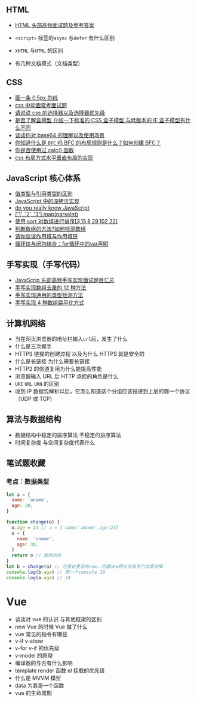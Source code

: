 ## HTML

- [HTML 头部高频面试题及参考答案](https://github.com/yayxs/top-fe-iqa/issues/20)

- `<script>` 标签的`async` 与`defer` 有什么区别
- `XHTML` 与`HTML` 的区别
- 有几种文档模式（文档类型）

## CSS

- [画一条 0.5px 的线](https://github.com/yayxs/top-fe-iqa/issues/21)
- [css 中动画常考面试题](https://github.com/yayxs/top-fe-iqa/issues/22)
- [请说说 css 的选择器以及选择器优先级](https://github.com/yayxs/top-fe-iqa/issues/18)
- [是否了解盒模型 介绍一下标准的 CSS 盒子模型 与低版本的 IE 盒子模型有什么不同](https://github.com/yayxs/top-fe-iqa/issues/19)
- [谈谈你对 base64 的理解以及使用场景](https://github.com/yayxs/top-fe-iqa/issues/23)
- [你知道什么是 `BFC` 吗 BFC 的布局规则是什么？如何创建 BFC？](https://github.com/yayxs/top-fe-iqa/issues/24)
- [你是否使用过 calc() 函数](https://github.com/yayxs/top-fe-iqa/issues/25)
- [css 布局方式水平垂直布局的实现](https://github.com/yayxs/top-fe-iqa/issues/26)

## JavaScript 核心体系

- [值类型与引用类型的区别](https://github.com/yayxs/top-fe-iqa/issues/41)
- [JavaScript 中的深拷贝实现](https://github.com/yayxs/top-fe-iqa/issues/45)
- [do you really know JavaScript](http://javascript-puzzlers.herokuapp.com/)
- [['1', '2', '3'].map(parseInt)](https://github.com/yayxs/top-fe-iqa/issues/37)
- [使用 sort 对数组进行排序[3,15,8,29,102,22]](https://github.com/yayxs/top-fe-iqa/issues/38)
- [判断数组的方法?如何检测数组](https://github.com/yayxs/top-fe-iqa/issues/40)
- [请你谈谈作用域与作用域链](https://github.com/yayxs/top-fe-iqa/issues/52)
- [循环体与闭包结合：for循环中的var声明]()
## 手写实现（手写代码）

- [JavaScrip 头部高频手写实现面试题目汇总](https://github.com/yayxs/top-fe-iqa/issues/5)
- [手写实现数组去重的 12 种方法](https://github.com/yayxs/top-fe-iqa/issues/3)
- [手写实现通用的类型检测方法](https://github.com/yayxs/top-fe-iqa/issues/48)
- [手写实现 4 种数组扁平化方式](https://github.com/yayxs/top-fe-iqa/issues/51)

## 计算机网络

- 当在网页浏览器的地址栏输入`url`后，发生了什么
- 什么是三次握手
- HTTPS 链接的创建过程 以及为什么 HTTPS 就是安全的
- 什么是长链接 为什么需要长链接
- HTTP2 的信道复用为什么能提高性能
- 浏览器输入 URL 后 HTTP 承担的角色是什么
- `URI` `URL` `URN` 的区别
- 收到 IP 数据包解析以后，它怎么知道这个分组应该投递到上层的哪一个协议（UDP 或 TCP）

## 算法与数据结构

- 数据结构中稳定的排序算法 不稳定的排序算法
- 时间复杂度 与空间复杂度代表什么

## 笔试题收藏

### 考点：数据类型

```js
let a = {
  name: 'aname',
  age: 20,
}

function change(o) {
  o.age = 24 // a = { name:'aname',age:24}
  o = {
    name: 'oname',
    age: 30,
  }
  return o // 新的内存
}
let b = change(a) // 注意这里没有new，后面new相关会有专门文章讲解
console.log(b.age) // 第一个console 30
console.log(a.age) // 24
```

# Vue

- 谈谈对 vue 的认识 与其他框架的区别
- new Vue 的时候 Vue 做了什么
- vue 常见的指令有哪些
- v-if v-show
- v-for v-if 的优先级
- v-model 的原理
- 编译器的与否有什么影响
- template render 函数 el 挂载的优先级
- 什么是 MVVM 模型
- data 为甚是一个函数
- vue 的生命周期
